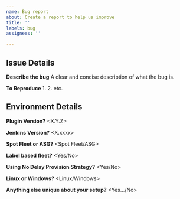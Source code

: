 ```yaml
---
name: Bug report
about: Create a report to help us improve
title: ''
labels: bug
assignees: ''

---
```


## Issue Details

**Describe the bug**
A clear and concise description of what the bug is.

**To Reproduce**
1. 
2. 
etc.

## Environment Details

**Plugin Version?**
<X.Y.Z>

**Jenkins Version?**
<X.xxxx>

**Spot Fleet or ASG?**
<Spot Fleet/ASG>

**Label based fleet?**
<Yes/No>

**Using No Delay Provision Strategy?**
<Yes/No>

**Linux or Windows?**
<Linux/Windows>

**Anything else unique about your setup?**
<Yes…/No>
